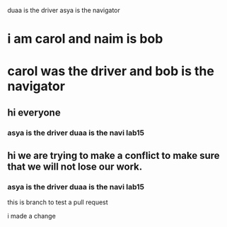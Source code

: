 
duaa is the driver asya is the navigator 

# i am carol and naim is bob

# carol was the driver and bob is the navigator


## hi everyone 


### asya is the driver duaa is the navi lab15

## hi we are trying to make a conflict to make sure that we will not lose our work.


### asya is the driver duaa is the navi lab15

this is branch to test a pull request 


i made a change